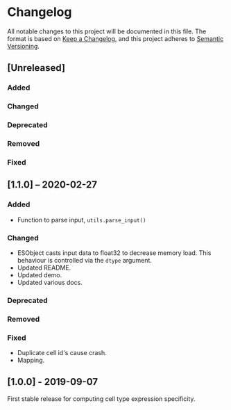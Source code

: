 # Changelog
All notable changes to this project will be documented in this file.
The format is based on [Keep a Changelog](https://keepachangelog.com/en/1.0.0/),
and this project adheres to [Semantic Versioning](https://semver.org/spec/v2.0.0.html).

## [Unreleased]
### Added
### Changed
### Deprecated
### Removed
### Fixed

## [1.1.0] – 2020-02-27
### Added
* Function to parse input, `utils.parse_input()`
### Changed
* ESObject casts input data to float32 to decrease memory load. This behaviour is controlled via the `dtype` argument.
* Updated README.
* Updated demo.
* Updated various docs.
### Deprecated
### Removed
### Fixed
* Duplicate cell id's cause crash.
* Mapping.

## [1.0.0] - 2019-09-07
First stable release for computing cell type expression specificity.

